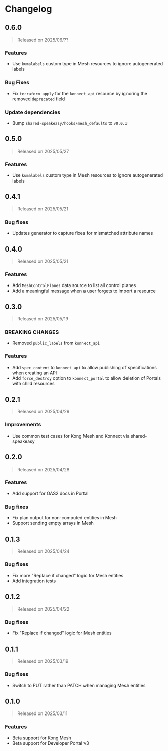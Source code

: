# Changelog

## 0.6.0

> Released on 2025/06/??

### Features

-   Use `kumalabels` custom type in Mesh resources to ignore autogenerated labels

### Bug Fixes

-   Fix `terraform apply` for the `konnect_api` resource by ignoring the removed `deprecated` field

### Update dependencies

-   Bump `shared-speakeasy/hooks/mesh_defaults` to `v0.0.3`

## 0.5.0

> Released on 2025/05/27

### Features

-   Use `kumalabels` custom type in Mesh resources to ignore autogenerated labels

## 0.4.1

> Released on 2025/05/21

### Bug fixes

-   Updates generator to capture fixes for mismatched attribute names

## 0.4.0

> Released on 2025/05/21

### Features

-   Add `MeshControlPlanes` data source to list all control planes
-   Add a meaningful message when a user forgets to import a resource

## 0.3.0

> Released on 2025/05/19

### BREAKING CHANGES

-   Removed `public_labels` from `konnect_api`

### Features

-   Add `spec_content` to `konnect_api` to allow publishing of specifications when creating an API
-   Add `force_destroy` option to `konnect_portal` to allow deletion of Portals with child resources

## 0.2.1

> Released on 2025/04/29

### Improvements

-   Use common test cases for Kong Mesh and Konnect via shared-speakeasy

## 0.2.0

> Released on 2025/04/28

### Features

-   Add support for OAS2 docs in Portal

### Bug fixes

-   Fix plan output for non-computed entities in Mesh
-   Support sending empty arrays in Mesh

## 0.1.3

> Released on 2025/04/24

### Bug fixes

-   Fix more "Replace if changed" logic for Mesh entities
-   Add integration tests

## 0.1.2

> Released on 2025/04/22

### Bug fixes

-   Fix "Replace if changed" logic for Mesh entities

## 0.1.1

> Released on 2025/03/19

### Bug fixes

-   Switch to PUT rather than PATCH when managing Mesh entities

## 0.1.0

> Released on 2025/03/11

### Features

-   Beta support for Kong Mesh
-   Beta support for Developer Portal v3
